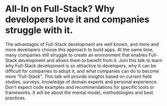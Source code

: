 # All-In on Full-Stack? Why developers love it and companies struggle with it.

The advantages of Full-Stack development are well known, and more and more developers choose this approach to build apps. At the same time, many companies still struggle to create an environment that enables Full-Stack development and allows them to benefit from it.
Join this talk to learn why Full-Stack development is so attractive to developers, why it can be difficult for companies to adopt it, and what companies can do to become more "Full-Stack".
This talk will provide insights based on current field studies, surveys, knowledge of domain experts and personal experience. Don't expect code examples and recommendations for specific tools or frameworks. It will be about the mental model, methodologies and best practices.